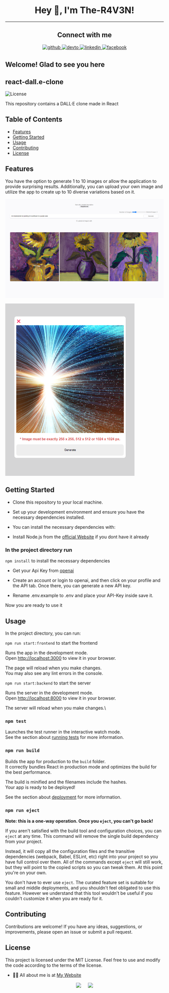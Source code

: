 # <div align="center">Hey 👋, I'm The-R4V3N!</div>  

----

## <div align="center"> Connect with me  

<div align="center">
 <a href="https://github.com/The-R4V3N" target="_blank">
<img src=https://img.shields.io/badge/github-%2324292e.svg?&style=for-the-badge&logo=github&logoColor=white alt=github style="margin-bottom: 5px;" />
<a href="https://dev.to/ther4v3n" target="_blank">
<img src=https://img.shields.io/badge/dev.to-%2308090A.svg?&style=for-the-badge&logo=dev.to&logoColor=white alt=devto style="margin-bottom: 5px;" />
</a>
<a href="https://linkedin.com/in/oliver-joisten" target="_blank">
<img src=https://img.shields.io/badge/linkedin-%231E77B5.svg?&style=for-the-badge&logo=linkedin&logoColor=white alt=linkedin style="margin-bottom: 5px;" />
</a>
<a href="https://www.facebook.com/oliver.joisten" target="_blank">
<img src=https://img.shields.io/badge/facebook-%232E87FB.svg?&style=for-the-badge&logo=facebook&logoColor=white alt=facebook style="margin-bottom: 5px;" />
</a>

</a>  
</div>
  
## Welcome! Glad to see you here  

## react-dall.e-clone

  ![License](https://img.shields.io/badge/license-MIT-blue.svg)

This repository contains a DALL·E clone made in React
  
## Table of Contents

- [Features](#features)
- [Getting Started](#getting-started)
- [Usage](#usage)
- [Contributing](#contributing)
- [License](#license)
  
## Features

You have the option to generate 1 to 10 images or allow the application to provide surprising results. Additionally, you can upload your own image and utilize the app to create up to 10 diverse variations based on it.

![Gernerated](image.png)

![Upload Modal](image-1.png)

## Getting Started

  - Clone this repository to your local machine.
  - Set up your development environment and ensure you have the necessary dependencies installed.
  - You can install the necessary dependencies with:
 
  - Install Node.js from the [official Website](https://nodejs.org) if you dont have it already
  
### In the project  directory run

 `npm install` to install the necessary dependencies

  - Get your Api Key from [openai](https://openai.com/api/)
  - Create an account or login to openai, and then click on your profile and the API tab. Once there, you can generate a new API key.
  
  - Rename .env.example to .env and place your API-Key inside save it. 

  Now you are ready to use it
  
## Usage

In the project directory, you can run:

`npm run start:frontend` to start the frontend

Runs the app in the development mode.\
Open [http://localhost:3000](http://localhost:3000) to view it in your browser.

The page will reload when you make changes.\
You may also see any lint errors in the console.

`npm run start:backend` to start the server

Runs the server in the development mode.\
Open [http://localhost:8000](http://localhost:8000) to view it in your browser.

The server will reload when you make changes.\

### `npm test`

Launches the test runner in the interactive watch mode.\
See the section about [running tests](https://facebook.github.io/create-react-app/docs/running-tests) for more information.

### `npm run build`

Builds the app for production to the `build` folder.\
It correctly bundles React in production mode and optimizes the build for the best performance.

The build is minified and the filenames include the hashes.\
Your app is ready to be deployed!

See the section about [deployment](https://facebook.github.io/create-react-app/docs/deployment) for more information.

### `npm run eject`

**Note: this is a one-way operation. Once you `eject`, you can't go back!**

If you aren't satisfied with the build tool and configuration choices, you can `eject` at any time. This command will remove the single build dependency from your project.

Instead, it will copy all the configuration files and the transitive dependencies (webpack, Babel, ESLint, etc) right into your project so you have full control over them. All of the commands except `eject` will still work, but they will point to the copied scripts so you can tweak them. At this point you're on your own.

You don't have to ever use `eject`. The curated feature set is suitable for small and middle deployments, and you shouldn't feel obligated to use this feature. However we understand that this tool wouldn't be useful if you couldn't customize it when you are ready for it.

## Contributing

Contributions are welcome! If you have any ideas, suggestions, or improvements, please open an issue or submit a pull request.

## License

This project is licensed under the MIT License. Feel free to use and modify the code according to the terms of the license.
  
- 👨‍💻 All about me is at [My Website](https://www.oliver-joisten.se/)

<div align="center">
<img src="https://komarev.com/ghpvc/?username=the-r4v3n&&style=flat-square" align="center" />
&emsp;
<a href="https://paypal.me/paypal.me/TheR4V3N" target="_blank" style="display: inline-block;">
<img src="https://img.shields.io/badge/Donate-PayPal-blue.svg?style=flat-square&logo=paypal" align="center"/>